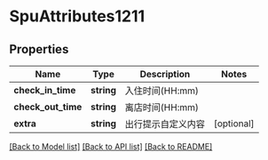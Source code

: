 # SpuAttributes1211

## Properties
Name | Type | Description | Notes
------------ | ------------- | ------------- | -------------
**check_in_time** | **string** | 入住时间(HH:mm) | 
**check_out_time** | **string** | 离店时间(HH:mm) | 
**extra** | **string** | 出行提示自定义内容 | [optional] 

[[Back to Model list]](../../README.md#documentation-for-models) [[Back to API list]](../../README.md#documentation-for-api-endpoints) [[Back to README]](../../README.md)

